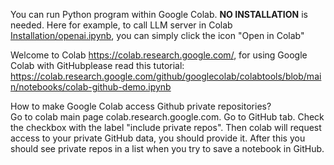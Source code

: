 You can run Python program within Google Colab. **NO INSTALLATION** is needed. Here for example, to call LLM server in Colab [Installation/openai.ipynb](https://github.com/DynamicLLM/LLM2024/blob/main/Installation/openai.ipynb), you can simply click the icon "Open in Colab"

Welcome to Colab   https://colab.research.google.com/, for using Google Colab with GitHubplease read this tutorial:  https://colab.research.google.com/github/googlecolab/colabtools/blob/main/notebooks/colab-github-demo.ipynb

How to make Google Colab access Github private repositories?  
Go to colab main page colab.research.google.com.
Go to GitHub tab.
Check the checkbox with the label "include private repos".
Then colab will request access to your private GitHub data, you should provide it.
After this you should see private repos in a list when you try to save a notebook in GitHub.
